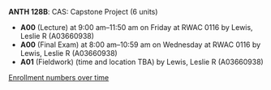 **ANTH 128B**: CAS: Capstone Project (6 units)

- **A00** (Lecture) at 9:00 am–11:50 am on Friday at RWAC 0116 by Lewis, Leslie R (A03660938)
- **A00** (Final Exam) at 8:00 am–10:59 am on Wednesday at RWAC 0116 by Lewis, Leslie R (A03660938)
- **A01** (Fieldwork) (time and location TBA) by Lewis, Leslie R (A03660938)

[Enrollment numbers over time](./ANTH128B.tsv)
